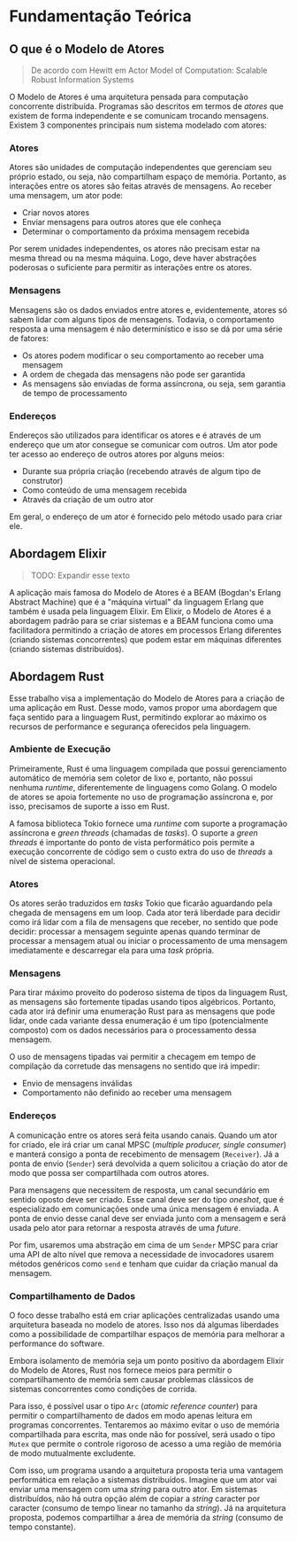 # Fundamentação Teórica

## O que é o Modelo de Atores

> De acordo com Hewitt em Actor Model of Computation: Scalable Robust Information Systems

O Modelo de Atores é uma arquitetura pensada para computação concorrente distribuída. Programas são descritos em termos de _atores_ que existem de forma independente e se comunicam trocando mensagens. Existem 3 componentes principais num sistema modelado com atores:

### Atores

Atores são unidades de computação independentes que gerenciam seu próprio estado, ou seja, não compartilham espaço de memória. Portanto, as interações entre os atores são feitas através de mensagens. Ao receber uma mensagem, um ator pode:

- Criar novos atores
- Enviar mensagens para outros atores que ele conheça
- Determinar o comportamento da próxima mensagem recebida

Por serem unidades independentes, os atores não precisam estar na mesma thread ou na mesma máquina. Logo, deve haver abstrações poderosas o suficiente para permitir as interações entre os atores. 

### Mensagens

Mensagens são os dados enviados entre atores e, evidentemente, atores só sabem lidar com alguns tipos de mensagens. Todavia, o comportamento resposta a uma mensagem é não determinístico e isso se dá por uma série de fatores:

- Os atores podem modificar o seu comportamento ao receber uma mensagem
- A ordem de chegada das mensagens não pode ser garantida
- As mensagens são enviadas de forma assíncrona, ou seja, sem garantia de tempo de processamento

### Endereços

Endereços são utilizados para identificar os atores e é através de um endereço que um ator consegue se comunicar com outros. Um ator pode ter acesso ao endereço de outros atores por alguns meios:

- Durante sua própria criação (recebendo através de algum tipo de construtor)
- Como conteúdo de uma mensagem recebida
- Através da criação de um outro ator

Em geral, o endereço de um ator é fornecido pelo método usado para criar ele.

## Abordagem Elixir

> TODO: Expandir esse texto

A aplicação mais famosa do Modelo de Atores é a BEAM (Bogdan's Erlang Abstract Machine) que é a "máquina virtual" da linguagem Erlang que também é usada pela linguagem Elixir. Em Elixir, o Modelo de Atores é a abordagem padrão para se criar sistemas e a BEAM funciona como uma facilitadora permitindo a criação de atores em processos Erlang diferentes (criando sistemas concorrentes) que podem estar em máquinas diferentes (criando sistemas distribuídos).

## Abordagem Rust

Esse trabalho visa a implementação do Modelo de Atores para a criação de uma aplicação em Rust. Desse modo, vamos propor uma abordagem que faça sentido para a linguagem Rust, permitindo explorar ao máximo os recursos de performance e segurança oferecidos pela linguagem.

### Ambiente de Execução

Primeiramente, Rust é uma linguagem compilada que possui gerenciamento automático de memória sem coletor de lixo e, portanto, não possui nenhuma _runtime_, diferentemente de linguagens como Golang. O modelo de atores se apoia fortemente no uso de programação assíncrona e, por isso, precisamos de suporte a isso em Rust.

A famosa biblioteca Tokio fornece uma _runtime_ com suporte a programação assíncrona e _green threads_ (chamadas de _tasks_). O suporte a _green threads_ é importante do ponto de vista performático pois permite a execução concorrente de código sem o custo extra do uso de _threads_ a nível de sistema operacional.

### Atores

Os atores serão traduzidos em _tasks_ Tokio que ficarão aguardando pela chegada de mensagens em um loop. Cada ator terá liberdade para decidir como irá lidar com a fila de mensagens que receber, no sentido que pode decidir: processar a mensagem seguinte apenas quando terminar de processar a mensagem atual ou iniciar o processamento de uma mensagem imediatamente e descarregar ela para uma _task_ própria.

### Mensagens

Para tirar máximo proveito do poderoso sistema de tipos da linguagem Rust, as mensagens são fortemente tipadas usando tipos algébricos. Portanto, cada ator irá definir uma enumeração Rust para as mensagens que pode lidar, onde cada variante dessa enumeração é um tipo (potencialmente composto) com os dados necessários para o processamento dessa mensagem.

O uso de mensagens tipadas vai permitir a checagem em tempo de compilação da corretude das mensagens no sentido que irá impedir:

- Envio de mensagens inválidas
- Comportamento não definido ao receber uma mensagem

### Endereços

A comunicação entre os atores será feita usando canais. Quando um ator for criado, ele irá criar um canal MPSC (_multiple producer, single consumer_) e manterá consigo a ponta de recebimento de mensagem (`Receiver`). Já a ponta de envio (`Sender`) será devolvida a quem solicitou a criação do ator de modo que possa ser compartilhada com outros atores.

Para mensagens que necessitem de resposta, um canal secundário em sentido oposto deve ser criado. Esse canal deve ser do tipo _oneshot_, que é especializado em comunicações onde uma única mensagem é enviada. A ponta de envio desse canal deve ser enviada junto com a mensagem e será usada pelo ator para retornar a resposta através de uma _future_.

Por fim, usaremos uma abstração em cima de um `Sender` MPSC para criar uma API de alto nível que remova a necessidade de invocadores usarem métodos genéricos como `send` e tenham que cuidar da criação manual da mensagem.

### Compartilhamento de Dados

O foco desse trabalho está em criar aplicações centralizadas usando uma arquitetura baseada no modelo de atores. Isso nos dá algumas liberdades como a possibilidade de compartilhar espaços de memória para melhorar a performance do software.

Embora isolamento de memória seja um ponto positivo da abordagem Elixir do Modelo de Atores, Rust nos fornece meios para permitir o compartilhamento de memória sem causar problemas clássicos de sistemas concorrentes como condições de corrida.

Para isso, é possível usar o tipo `Arc` (_atomic reference counter_) para permitir o compartilhamento de dados em modo apenas leitura em programas concorrentes. Tentaremos ao máximo evitar o uso de memória compartilhada para escrita, mas onde não for possível, será usado o tipo `Mutex` que permite o controle rigoroso de acesso a uma região de memória de modo mutualmente excludente.

Com isso, um programa usando a arquitetura proposta teria uma vantagem performática em relação a sistemas distribuídos. Imagine que um ator vai enviar uma mensagem com uma _string_ para outro ator. Em sistemas distribuídos, não há outra opção além de copiar a _string_ caracter por caracter (consumo de tempo linear no tamanho da _string_). Já na arquitetura proposta, podemos compartilhar a área de memória da _string_ (consumo de tempo constante).